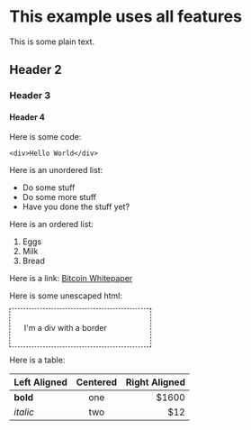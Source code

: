 # This example uses all features

This is some plain text.

## Header 2

### Header 3

#### Header 4

Here is some code:

```
<div>Hello World</div>
```

Here is an unordered list:

* Do some stuff
* Do some more stuff
* Have you done the stuff yet?

Here is an ordered list:

1. Eggs
2. Milk
3. Bread

Here is a link:
[Bitcoin Whitepaper](https://bitcoinwhitepaper.co/)

Here is some unescaped html:
<div style="border: 1px dashed black; padding: 25px; width: 200px;">
I'm a div with a border
</div>

Here is a table:

| Left Aligned  | Centered | Right Aligned |
|---------------|:--------:|--------------:|
| **bold**      |   one    |         $1600 |
| *italic*      |   two    |           $12 |
